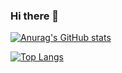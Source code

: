 ### Hi there 👋

[![Anurag's GitHub stats](https://github-readme-stats.vercel.app/api?username=efgalvao&show_icons=true&theme=merko)](https://github.com/efgalvao/github-readme-stats)

[![Top Langs](https://github-readme-stats.vercel.app/api/top-langs/?username=efgalvao&show_icons=true&theme=merko&layout=compact)](https://github.com/efgalvao/github-readme-stats)
<!--
**efgalvao/efgalvao** is a ✨ _special_ ✨ repository because its `README.md` (this file) appears on your GitHub profile.

Here are some ideas to get you started:

- 🔭 I’m currently working on ...
- 🌱 I’m currently learning ...
- 👯 I’m looking to collaborate on ...
- 🤔 I’m looking for help with ...
- 💬 Ask me about ...
- 📫 How to reach me: ...
- 😄 Pronouns: ...
- ⚡ Fun fact: ...
-->
